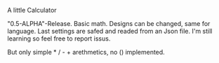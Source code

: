 A little Calculator

"0.5-ALPHA"-Release.
Basic math. Designs can be changed, same for language. Last settings are safed and readed from an Json file. 
I'm still learning so feel free to report issus.

But only simple * / - + arethmetics, no () implemented. 